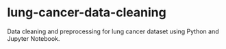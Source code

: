 # lung-cancer-data-cleaning
Data cleaning and preprocessing for lung cancer dataset using Python and Jupyter Notebook.
